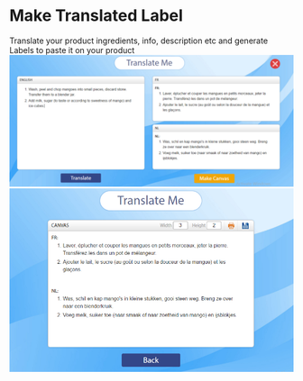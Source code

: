 # Make Translated Label
Translate your product ingredients, info, description etc and generate Labels to paste it on your product
<img src="https://raw.githubusercontent.com/najamforit/label-your-product/master/Screens/Screenshot%202.PNG"/>
<img src="https://raw.githubusercontent.com/najamforit/label-your-product/master/Screens/Screenshot%203.PNG"/>
